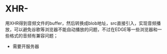 # XHR-
用XHR得到音频文件的buffer，然后转换成blob地址，src直接引入，实现音频播放，可以避免谷歌等浏览器不能自动播放的问题，不过在EDGE等一些浏览器和一些格式的音频有兼容问题；
- 需要开服务器
